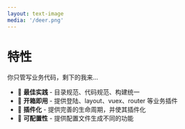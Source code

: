 ```yaml
---
layout: text-image
media: '/deer.png'
---
```


# 特性

你只管写业务代码，剩下的我来...

- 🦊 **最佳实践** - 目录规范、代码规范、构建统一
- 🐒 **开箱即用** - 提供登陆、layout、vuex、router 等业务插件
- 🎉 **插件化** - 提供完善的生命周期，并使其插件化
- 📑 **可配置性** - 提供配置文件生成不同的功能
